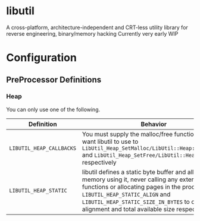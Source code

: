 # libutil

A cross-platform, architecture-independent and CRT-less utility library for reverse engineering, binary/memory hacking
Currently very early WIP

# Configuration

## PreProcessor Definitions

### Heap
You can only use one of the following.

| Definition  | Behavior |
| - | - |
| `LIBUTIL_HEAP_CALLBACKS` | You must supply the malloc/free functions you want libutil to use to `LibUtil_Heap_SetMalloc/LibUtil::Heap::SetMalloc` and `LibUtil_Heap_SetFree/LibUtil::Heap::SetFree` respectively |
| `LIBUTIL_HEAP_STATIC` | libutil defines a static byte buffer and allocates memory using it, never calling any external functions or allocating pages in the process. Use `LIBUTIL_HEAP_STATIC_ALIGN` and `LIBUTIL_HEAP_STATIC_SIZE_IN_BYTES` to control alignment and total available size respectively. |
